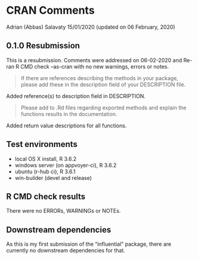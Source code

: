 CRAN Comments
================
Adrian (Abbas) Salavaty
15/01/2020 (updated on 06 February, 2020)

## 0.1.0 Resubmission

This is a resubmission. Comments were addressed on 06-02-2020 and Re-ran
R CMD check –as-cran with no new warnings, errors or notes.

> If there are references describing the methods in your package, please
> add these in the description field of your DESCRIPTION file.

Added reference(s) to description field in DESCRIPTION.

> Please add to .Rd files regarding exported methods and explain the
> functions results in the documentation.

Added return value descriptions for all functions.

## Test environments

  - local OS X install, R 3.6.2
  - windows server (on appvoyer-ci), R 3.6.2
  - ubuntu (r-hub ci), R 3.6.1
  - win-builder (devel and release)

## R CMD check results

There were no ERRORs, WARNINGs or NOTEs.

## Downstream dependencies

As this is my first submission of the “influential” package, there are
currently no downstream dependencies for that.
